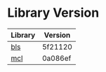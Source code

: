 # Library Version

Library | Version
------- | -------
[bls](https://github.com/herumi/bls) | 5f21120
[mcl](https://github.com/herumi/mcl) | 0a086ef
